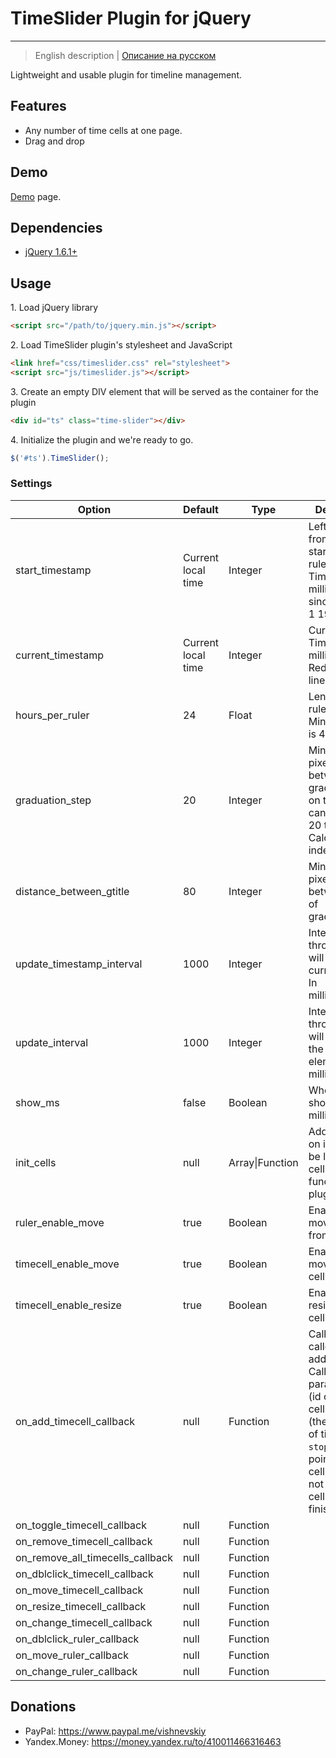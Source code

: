 # TimeSlider Plugin for jQuery
---

> English description | <a href="README.ru.md">Описание на русском</a>

Lightweight and usable plugin for timeline management.

## Features

* Any number of time cells at one page.
* Drag and drop

## Demo
[Demo](http://v-v-vishnevskiy.github.io/timeslider/demo/demo.html) page.

## Dependencies

* <a href="http://jquery.com/" target="_blank">jQuery 1.6.1+</a>

## Usage

1\. Load jQuery library
```html
<script src="/path/to/jquery.min.js"></script>
```
2\. Load TimeSlider plugin's stylesheet and JavaScript
```html
<link href="css/timeslider.css" rel="stylesheet">
<script src="js/timeslider.js"></script>
```
3\. Create an empty DIV element that will be served as the container for the plugin
```html
<div id="ts" class="time-slider"></div>
```
4\. Initialize the plugin and we're ready to go.
```js
$('#ts').TimeSlider();
```

### Settings

<table class="options">
    <thead>
        <tr>
            <th>Option</th>
            <th>Default</th>
            <th>Type</th>
            <th>Description</th>
        </tr>
    </thead>
    <tbody>
        <tr>
            <td>start_timestamp</td>
            <td>Current local time</td>
            <td>Integer</td>
            <td>Left border from which starts the ruler. Timestamp in milliseconds since January 1 1970.</td>
        </tr>
        <tr>
            <td>current_timestamp</td>
            <td>Current local time</td>
            <td>Integer</td>
            <td>Current time. Timestamp in milliseconds. Red vertical line.</td>
        </tr>
        <tr>
            <td>hours_per_ruler</td>
            <td>24</td>
            <td>Float</td>
            <td>Length of the ruler in hours. Min is 1, Max is 48.</td>
        </tr>
        <tr>
            <td>graduation_step</td>
            <td>20</td>
            <td>Integer</td>
            <td>Minimum pixels between graduations on the ruler. It can vary from 20 to 39. Calculated independently.</td>
        </tr>
        <tr>
            <td>distance_between_gtitle</td>
            <td>80</td>
            <td>Integer</td>
            <td>Minimum pixels between titles of graduations.</td>
        </tr>
        <tr>
            <td>update_timestamp_interval</td>
            <td>1000</td>
            <td>Integer</td>
            <td>Interval through which will update the current time. In milliseconds.</td>
        </tr>
        <tr>
            <td>update_interval</td>
            <td>1000</td>
            <td>Integer</td>
            <td>Interval through which will updates the graphical elements. In milliseconds.</td>
        </tr>
        <tr>
            <td>show_ms</td>
            <td>false</td>
            <td>Boolean</td>
            <td>Whether to show the milliseconds?</td>
        </tr>
        <tr>
            <td>init_cells</td>
            <td>null</td>
            <td>Array|Function</td>
            <td>Add time cells on initial. Can be list of time cells or a function with plugin context.</td>
        </tr>
        <tr>
            <td>ruler_enable_move</td>
            <td>true</td>
            <td>Boolean</td>
            <td>Enabling on move the ruler from UI.</td>
        </tr>
        <tr>
            <td>timecell_enable_move</td>
            <td>true</td>
            <td>Boolean</td>
            <td>Enabling on move time cells from UI.</td>
        </tr>
        <tr>
            <td>timecell_enable_resize</td>
            <td>true</td>
            <td>Boolean</td>
            <td>Enabling on resizing time cells from UI.</td>
        </tr>
        <tr>
            <td>on_add_timecell_callback</td>
            <td>null</td>
            <td>Function</td>
            <td>Callback. Is called after add time cell. Callback has 3 parameters: <code>id</code> (id of time cell), <code>start</code> (the start point of time cell), <code>stop</code> (the end point of time cell, can be not set if time cell is not finished).</td>
        </tr>
        <tr>
            <td>on_toggle_timecell_callback</td>
            <td>null</td>
            <td>Function</td>
            <td></td>
        </tr>
        <tr>
            <td>on_remove_timecell_callback</td>
            <td>null</td>
            <td>Function</td>
            <td></td>
        </tr>
        <tr>
            <td>on_remove_all_timecells_callback</td>
            <td>null</td>
            <td>Function</td>
            <td></td>
        </tr>
        <tr>
            <td>on_dblclick_timecell_callback</td>
            <td>null</td>
            <td>Function</td>
            <td></td>
        </tr>
        <tr>
            <td>on_move_timecell_callback</td>
            <td>null</td>
            <td>Function</td>
            <td></td>
        </tr>
        <tr>
            <td>on_resize_timecell_callback</td>
            <td>null</td>
            <td>Function</td>
            <td></td>
        </tr>
        <tr>
            <td>on_change_timecell_callback</td>
            <td>null</td>
            <td>Function</td>
            <td></td>
        </tr>
        <tr>
            <td>on_dblclick_ruler_callback</td>
            <td>null</td>
            <td>Function</td>
            <td></td>
        </tr>
        <tr>
            <td>on_move_ruler_callback</td>
            <td>null</td>
            <td>Function</td>
            <td></td>
        </tr>
        <tr>
            <td>on_change_ruler_callback</td>
            <td>null</td>
            <td>Function</td>
            <td></td>
        </tr>
    </tbody>
</table>

## Donations

* PayPal: https://www.paypal.me/vishnevskiy
* Yandex.Money: https://money.yandex.ru/to/410011466316463

